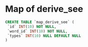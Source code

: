 # Map of derive_see

```sql
CREATE TABLE `map_derive_see` (
 `id` INT(10) NOT NULL,
 `word_id` INT(10) NOT NULL,
 `types` INT(10) NULL DEFAULT NULL
)
